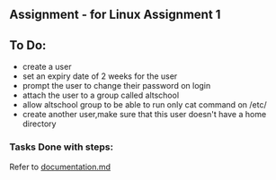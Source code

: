 
## Assignment - for Linux Assignment 1

## To Do: 
- create a user 
- set an expiry date of 2 weeks for the user
- prompt the user to change their password on login
- attach the user to a group called altschool
- allow altschool group to be able to run only cat command on /etc/
- create another user,make sure that this user doesn't have a home directory

### Tasks Done with steps:
 Refer to [documentation.md](/Cloud-SEM/blob/assignment/docs.md)
 
